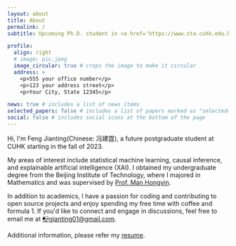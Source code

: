 ```yaml
---
layout: about
title: About
permalink: /
subtitle: Upcoming Ph.D. student in <a href='https://www.sta.cuhk.edu.hk/'>Department of Statistics, the Chinese University of Hong Kong </a>

profile:
  align: right
  # image: pic.jpeg
  image_circular: true # crops the image to make it circular
  address: >
    <p>555 your office number</p>
    <p>123 your address street</p>
    <p>Your City, State 12345</p>

news: true # includes a list of news items
selected_papers: false # includes a list of papers marked as "selected={true}"
social: false # includes social icons at the bottom of the page
---
```


Hi, I'm Feng Jianting(Chinese: 冯建霆), a future postgraduate student at CUHK starting in the fall of 2023. 

My areas of interest include statistical machine learning, causal inference, and explainable artificial intelligence (XAI). I obtained my undergraduate degree from the Beijing Institute of Technology, where I majored in Mathematics and was supervised by [Prof. Man Hongyin](https://math.bit.edu.cn/szdw/jgml/jsyxtkxx/mhy/index.htm).

In addition to academics, I have a passion for coding and contributing to open source projects and enjoy spending my free time with coffee and formula 1. If you'd like to connect and engage in discussions, feel free to email me at [📭gianting01@gmail.com](gianting01@gmail.com).

Additional information, please refer my [resume](/assets/pdf/resume.pdf).